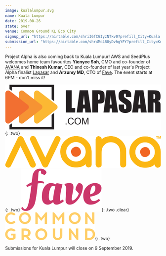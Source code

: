 ```yaml
---
image: kualalumpur.svg
name: Kuala Lumpur
date: 2019-08-26
state: over
venue: Common Ground KL Eco City
signup_url: "https://airtable.com/shriI6fCGIyzNTkv0?prefill_City=Kuala Lumpur"
submission_url: "https://airtable.com/shr4Mc488yDvhgYFY?prefill_City=Kuala Lumpur"
---
```


Project Alpha is also coming back to Kuala Lumpur! AWS and SeedPlus welcomes home team favourites **Yienyee Soh**, CMO and co-founder of [AVANA](https://avana.asia/) and **Thinesh Kumar**, CEO and co-founder of last year's Project Alpha finalist [Lapasar](https://lapasar.com/) and **Arzumy MD**, CTO of [Fave](https://myfave.com). The event starts at 6PM - don't miss it!

[![Lapasar](/assets/wordmark-lapasar.svg)](https://lapasar.com/){: .two}
[![AVANA](/assets/wordmark-avana.svg)](https://avana.asia/){: .two}
[![FAVE](/assets/wordmark-fave.svg)](https://myfave.com){: .two .clear}
[![Common Ground](/assets/wordmark-commonground.png)](https://www.commonground.work){: .two}

Submissions for Kuala Lumpur will close on 9 September 2019.
